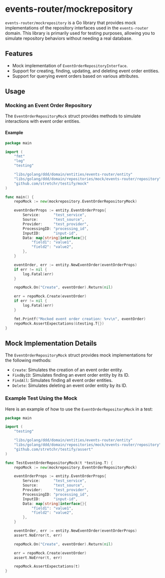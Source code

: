 # events-router/mockrepository

`events-router/mockrepository` is a Go library that provides mock implementations of the repository interfaces used in the `events-router` domain. This library is primarily used for testing purposes, allowing you to simulate repository behaviors without needing a real database.

## Features

- Mock implementation of `EventOrderRepositoryInterface`.
- Support for creating, finding, updating, and deleting event order entities.
- Support for querying event orders based on various attributes.

## Usage

### Mocking an Event Order Repository

The `EventOrderRepositoryMock` struct provides methods to simulate interactions with event order entities.

#### Example

```go
package main

import (
    "fmt"
    "log"
    "testing"

    "libs/golang/ddd/domain/entities/events-router/entity"
    "libs/golang/ddd/domain/repositories/mock/events-router/repository"
    "github.com/stretchr/testify/mock"
)

func main() {
    repoMock := new(mockrepository.EventOrderRepositoryMock)

    eventOrderProps := entity.EventOrderProps{
        Service:      "test_service",
        Source:       "test_source",
        Provider:     "test_provider",
        ProcessingID: "processing_id",
        InputID:      "input-id",
        Data: map[string]interface{}{
            "field1": "value1",
            "field2": "value2",
        },
    }

    eventOrder, err := entity.NewEventOrder(eventOrderProps)
    if err != nil {
        log.Fatal(err)
    }

    repoMock.On("Create", eventOrder).Return(nil)

    err = repoMock.Create(eventOrder)
    if err != nil {
        log.Fatal(err)
    }

    fmt.Printf("Mocked event order creation: %+v\n", eventOrder)
    repoMock.AssertExpectations(&testing.T{})
}
```

## Mock Implementation Details

The `EventOrderRepositoryMock` struct provides mock implementations for the following methods:

- `Create`: Simulates the creation of an event order entity.
- `FindByID`: Simulates finding an event order entity by its ID.
- `FindAll`: Simulates finding all event order entities.
- `Delete`: Simulates deleting an event order entity by its ID.

### Example Test Using the Mock

Here is an example of how to use the `EventOrderRepositoryMock` in a test:

```go
package main

import (
    "testing"

    "libs/golang/ddd/domain/entities/events-router/entity"
    "libs/golang/ddd/domain/repositories/mock/events-router/repository"
    "github.com/stretchr/testify/assert"
)

func TestEventOrderRepositoryMock(t *testing.T) {
    repoMock := new(mockrepository.EventOrderRepositoryMock)

    eventOrderProps := entity.EventOrderProps{
        Service:      "test_service",
        Source:       "test_source",
        Provider:     "test_provider",
        ProcessingID: "processing_id",
        InputID:      "input-id",
        Data: map[string]interface{}{
            "field1": "value1",
            "field2": "value2",
        },
    }

    eventOrder, err := entity.NewEventOrder(eventOrderProps)
    assert.NoError(t, err)

    repoMock.On("Create", eventOrder).Return(nil)

    err = repoMock.Create(eventOrder)
    assert.NoError(t, err)

    repoMock.AssertExpectations(t)
}
```
